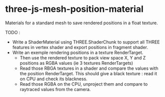 # three-js-mesh-position-material
Materials for a standard mesh to save rendered positions in a float texture.

TODO :
  - Write a ShaderMaterial using THREE.ShaderChunk to support all THREE features in vertex shader and export positions in fragment shader.
  - Write an exemple rendering positions in a texture RenderTarget.
     - Then use the rendered texture to pack view space X, Y and Z positions as RGBA values (ie 3 textures RenderTargets)
     - Read those RBGA textures in a shader and compare the values with the position RenderTarget. This should give a black texture : read it on CPU and check its blackness.
     - Read those RGBA on the CPU, unproject them and compare to raytraced values from the camera.
